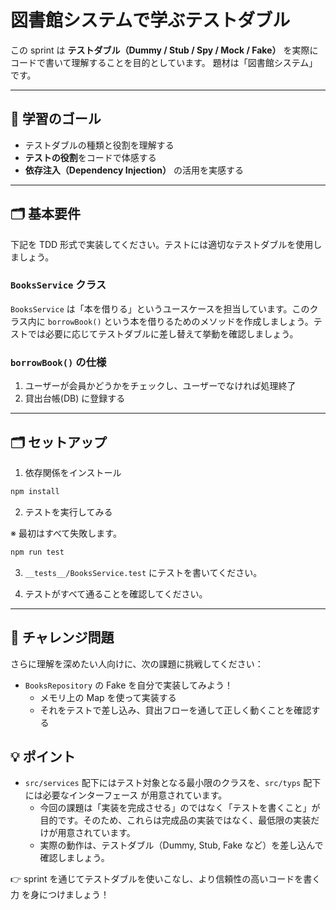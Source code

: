 # 図書館システムで学ぶテストダブル

この sprint は **テストダブル（Dummy / Stub / Spy / Mock / Fake）** を実際にコードで書いて理解することを目的としています。
題材は「図書館システム」です。

---

## 🎯 学習のゴール

- テストダブルの種類と役割を理解する  
- **テストの役割**をコードで体感する  
- **依存注入（Dependency Injection）** の活用を実感する  

---

## 🗂 基本要件

下記を TDD 形式で実装してください。テストには適切なテストダブルを使用しましょう。

### `BooksService` クラス

`BooksService` は「本を借りる」というユースケースを担当しています。このクラス内に `borrowBook()` という本を借りるためのメソッドを作成しましょう。テストでは必要に応じてテストダブルに差し替えて挙動を確認しましょう。

### `borrowBook()` の仕様

   1. ユーザーが会員かどうかをチェックし、ユーザーでなければ処理終了
   2. 貸出台帳(DB) に登録する

---

## 🗂 セットアップ

1. 依存関係をインストール

```bash
npm install
```

2. テストを実行してみる

※ 最初はすべて失敗します。

```bash
npm run test
```

3. `__tests__/BooksService.test` にテストを書いてください。

4. テストがすべて通ることを確認してください。

---

## 🚀 チャレンジ問題

さらに理解を深めたい人向けに、次の課題に挑戦してください：

- `BooksRepository` の Fake を自分で実装してみよう！
   - メモリ上の Map を使って実装する
   - それをテストで差し込み、貸出フローを通して正しく動くことを確認する

## 💡 ポイント

- `src/services` 配下にはテスト対象となる最小限のクラスを、`src/typs` 配下には必要なインターフェース が用意されています。
   - 今回の課題は「実装を完成させる」のではなく「テストを書くこと」が目的です。そのため、これらは完成品の実装ではなく、最低限の実装だけが用意されています。
   - 実際の動作は、テストダブル（Dummy, Stub, Fake など）を差し込んで確認しましょう。

👉 sprint を通じてテストダブルを使いこなし、より信頼性の高いコードを書く力 を身につけましょう！
